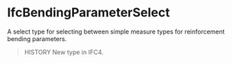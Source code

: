 # IfcBendingParameterSelect

A select type for selecting between simple measure types for reinforcement bending parameters.<!-- end of definition -->

> HISTORY  New type in IFC4.
